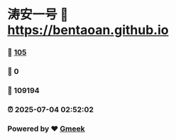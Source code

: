 # 涛安一号 :link: https://bentaoan.github.io 
### :page_facing_up: [105](https://bentaoan.github.io/tag.html) 
### :speech_balloon: 0 
### :hibiscus: 109194 
### :alarm_clock: 2025-07-04 02:52:02 
### Powered by :heart: [Gmeek](https://github.com/Meekdai/Gmeek)

